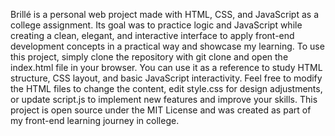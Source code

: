 Brillé is a personal web project made with HTML, CSS, and JavaScript as a college assignment. Its goal was to practice logic and JavaScript while creating a clean, elegant, and interactive interface to apply front-end development concepts in a practical way and showcase my learning. To use this project, simply clone the repository with git clone and open the index.html file in your browser. You can use it as a reference to study HTML structure, CSS layout, and basic JavaScript interactivity. Feel free to modify the HTML files to change the content, edit style.css for design adjustments, or update script.js to implement new features and improve your skills. This project is open source under the MIT License and was created as part of my front-end learning journey in college.
